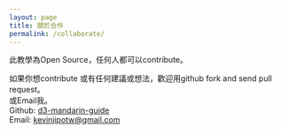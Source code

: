 ```yaml
---
layout: page
title: 關於合作 
permalink: /collaborate/
---
```

 
此教學為Open Source，任何人都可以contribute。  

如果你想contribute 或有任何建議或想法，歡迎用github fork and send pull request。  
或Email我。  
Github: <a href="https://github.com/kevinchipotw/d3-mandarin-guide" target="_blank">d3-mandarin-guide</a>  
Email: kevinjipotw@gmail.com
